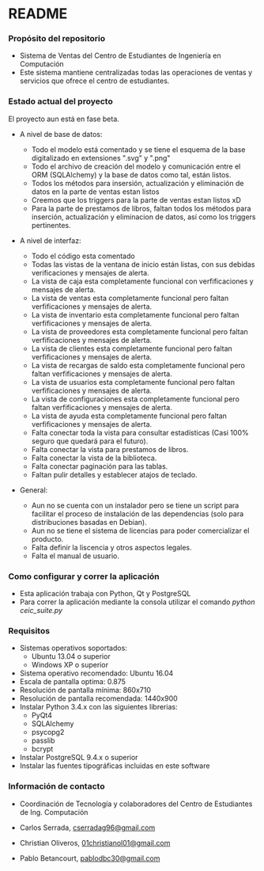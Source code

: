 # README #

### Propósito del repositorio ###

* Sistema de Ventas del Centro de Estudiantes de Ingeniería en Computación
* Este sistema mantiene centralizadas todas las operaciones de ventas y servicios que ofrece el centro de estudiantes.

### Estado actual del proyecto ###

El proyecto aun está en fase beta.

* A nivel de base de datos:
    - Todo el modelo está comentado y se tiene el esquema de la base digitalizado en extensiones ".svg" y ".png"
    - Todo el archivo de creación del modelo y comunicación entre el ORM (SQLAlchemy) y la base de datos como tal, están listos.
    - Todos los métodos para insersión, actualización y eliminación de datos en la parte de ventas estan listos
    - Creemos que los triggers para la parte de ventas estan listos xD
    - Para la parte de prestamos de libros, faltan todos los métodos para inserción, actualización y eliminacion de datos, así como los triggers pertinentes.


* A nivel de interfaz:
    - Todo el código esta comentado
    - Todas las vistas de la ventana de inicio están listas, con sus debidas verificaciones y mensajes de alerta.
    - La vista de caja esta completamente funcional con verfificaciones y mensajes de alerta.
    - La vista de ventas esta completamente funcional pero faltan verfificaciones y mensajes de alerta.
    - La vista de inventario esta completamente funcional pero faltan verfificaciones y mensajes de alerta.
    - La vista de proveedores esta completamente funcional pero faltan verfificaciones y mensajes de alerta.
    - La vista de clientes esta completamente funcional pero faltan verfificaciones y mensajes de alerta.
    - La vista de recargas de saldo esta completamente funcional pero faltan verfificaciones y mensajes de alerta.
    - La vista de usuarios esta completamente funcional pero faltan verfificaciones y mensajes de alerta.
    - La vista de configuraciones esta completamente funcional pero faltan verfificaciones y mensajes de alerta.
    - La vista de ayuda esta completamente funcional pero faltan verfificaciones y mensajes de alerta.
    - Falta conectar toda la vista para consultar estadísticas (Casi 100% seguro que quedará para el futuro).
    - Falta conectar la vista para prestamos de libros.
    - Falta conectar la vista de la biblioteca.
    - Falta conectar paginación para las tablas.
    - Faltan pulir detalles y establecer atajos de teclado.


* General:
    - Aun no se cuenta con un instalador pero se tiene un script para facilitar el proceso de instalación de las dependencias (solo para distribuciones basadas en Debian).
    - Aun no se tiene el sistema de licencias para poder comercializar el producto.
    - Falta definir la liscencia y otros aspectos legales.
    - Falta el manual de usuario.

### Como configurar y correr la aplicación ###

* Esta aplicación trabaja con Python, Qt y PostgreSQL
* Para correr la aplicación mediante la consola utilizar el comando *python ceic_suite.py*

### Requisitos ###
* Sistemas operativos soportados:
    - Ubuntu 13.04 o superior
    - Windows XP o superior
* Sistema operativo recomendado: Ubuntu 16.04
* Escala de pantalla optima: 0.875
* Resolución de pantalla mínima: 860x710
* Resolución de pantalla recomendada: 1440x900
* Instalar Python 3.4.x con las siguientes librerias:
    - PyQt4
    - SQLAlchemy
    - psycopg2
    - passlib
    - bcrypt
* Instalar PostgreSQL 9.4.x o superior
* Instalar las fuentes tipográficas incluidas en este software

### Información de contacto ###

* Coordinación de Tecnología y colaboradores del Centro de Estudiantes de Ing. Computación

* Carlos Serrada, cserradag96@gmail.com
* Christian Oliveros, 01christianol01@gmail.com
* Pablo Betancourt, pablodbc30@gmail.com